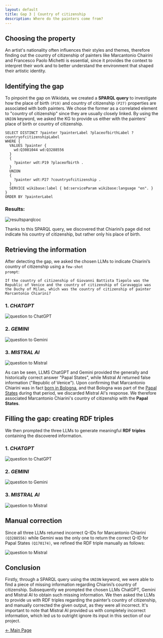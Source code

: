 ```yaml
---
layout: default
title: Gap 3 | Country of citizenship
description: Where do the painters come from? 
---
```


## Choosing the property

An artist's nationality often influences their styles and themes, therefore finding out the country of citizenship of painters like Marcantonio Chairini and Francesco Paolo Michetti is essential, since it provides the context to interpret their work and to better understand the environment that shaped their artistic identity.

## Identifying the gap

To pinpoint the gap on Wikidata, we created a **SPARQL query** to investigate how the place of birth <code class="language-plaintext highlighter-rouge">(P19)</code> and country of citizenship <code class="language-plaintext highlighter-rouge">(P27)</code> properties are associated with both painters. We chose the former as a correlated element to "country of citizenship" since they are usually closely linked. By using the <code class="language-plaintext highlighter-rouge">UNION</code> keyword, we asked the KG to provide us either with the painters' place of birth or country of citizenship.

```sparql
SELECT DISTINCT ?painter ?painterLabel ?placeofbirthLabel ?countryofcitizenshipLabel
WHERE {
  VALUES ?painter {
    wd:Q3081044 wd:Q3288556
  }
  {
    ?painter wdt:P19 ?placeofbirth .
  }
  UNION
  {
    ?painter wdt:P27 ?countryofcitizenship .
  }
  SERVICE wikibase:label { bd:serviceParam wikibase:language "en". }
}
ORDER BY ?painterLabel
```

### Results:

![resultsparqlcoc](/abremipainters/assets/images/resquerygap3.png)

Thanks to this SPARQL query, we discovered that Chiarini’s page did not indicate his country of citizenship, but rather only his place of birth.

## Retrieving the information

After detecting the gap, we asked the chosen LLMs to indicate Chiarini’s country of citizenship using a <code class="language-plaintext highlighter-rouge">few-shot prompt</code>:

```
If the country of citizenship of Giovanni Battista Tiepolo was the Republic of Venice and the country of citizenship of Caravaggio was the Duchy of Milan, which was the country of citizenship of painter Marcantonio Chiarini?
```

### 1. *CHATGPT*
  
![question to ChatGPT](/abremipainters/assets/images/chatcoc.jpg)

### 2. *GEMINI*
  
![question to Gemini](/abremipainters/assets/images/geminicoc.jpg)

### 3. *MISTRAL AI*
  
![question to Mistral](/abremipainters/assets/images/mistralcoc.png)

As can be seen, LLMS ChatGPT and Gemini provided the generally and historically correct answer "Papal States", while Mistral AI returned false information ("Republic of Venice"). Upon confirming that Marcantonio Chiarini was in fact <a href="https://en.wikipedia.org/wiki/Marcantonio_Chiarini" target="_blank">born in Bologna</a>, and that Bologna was part of the <a href="https://en.wikipedia.org/wiki/Bologna#History" target="_blank">Papal States</a> during that period, we discarded Mistral AI's response. We therefore associated Marcantonio Chiarini's country of citizenship with the **Papal States**.

## Filling the gap: creating RDF triples

We then prompted the three LLMs to generate meaningful **RDF triples** containing the discovered information. 

### 1. *CHATGPT*
  
![question to ChatGPT](/abremipainters/assets/images/chatrdfcoc.jpg)

### 2. *GEMINI*
  
![question to Gemini](/abremipainters/assets/images/geminirdfcoc.png)

### 3. *MISTRAL AI*
  
![question to Mistral](/abremipainters/assets/images/mistralrdfcoc.png)

## Manual correction

Since all three LLMs returned incorrect Q-IDs for Marcantonio Chiarini <code class="language-plaintext highlighter-rouge">(Q3288556)</code> while Gemini was the only one to return the correct Q-ID for Papal States <code class="language-plaintext highlighter-rouge">(Q170174)</code>, we refined the RDF triple manually as follows: 

![question to Mistral](/abremipainters/assets/images/correctedrdfcoc.jpg)

## Conclusion

Firstly, through a SPARQL query using the <code class="language-plaintext highlighter-rouge">UNION</code> keyword, we were able to find a piece of missing information regarding Chiarini’s country of citizenship. Subsequently we prompted the chosen LLMs ChatGPT, Gemini and Mistral AI to obtain such missing information. We then asked the LLMs to provide us with RDF triples regarding the painter’s country of citizenship, and manually corrected the given output, as they were all incorrect. It's important to note that Mistral AI provided us with completely incorrect information, which led us to outright ignore its input in this section of our project.

[← Main Page](./)
